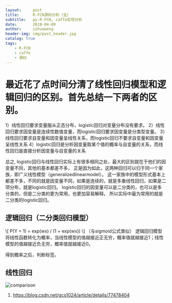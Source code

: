 ```yaml
---
layout:     post
title:      R-FCN源码分析（全）
subtitle:   py-R-FCN, caffe实现分析
date:       2018-04-09
author:     zihuaweng
header-img: img/post_header.jpg
catalog: true
tags:
    - R-FCN
    - caffe
    - 源码
---
```


# 最近花了点时间分清了线性回归模型和逻辑回归的区别。首先总结一下两者的区别。

1）线性回归要求变量服从正态分布，logistic回归对变量分布没有要求。
2）线性回归要求因变量是连续性数值变量，而logistic回归要求因变量是分类型变量。
3）线性回归要求自变量和因变量呈线性关系，而logistic回归不要求自变量和因变量呈线性关系
4）logistic回归是分析因变量取某个值的概率与自变量的关系，而线性回归是直接分析因变量与自变量的关系


总之,
logistic回归与线性回归实际上有很多相同之处，最大的区别就在于他们的因变量不同，其他的基本都差不多，
正是因为如此，这两种回归可以归于同一个家族，即广义线性模型（generalizedlinearmodel）。
这一家族中的模型形式基本上都差不多，不同的就是因变量不同，如果是连续的，就是多重线性回归，如果是二项分布，就是logistic回归。
logistic回归的因变量可以是二分类的，也可以是多分类的，但是二分类的更为常用，也更加容易解释。
所以实际中最为常用的就是二分类的logistic回归。

## 逻辑回归（二分类回归模型）
\\[ P(Y = 1) = exp(wx) / (1 + exp(wx)) \\]
（与sigmoid公式类似）
逻辑回归模型将线性函数转化为概率，当线性模型的值越接近正无穷，概率值就越接近1；线性模型的值越接近负无穷，概率值就越接近0。

得到概率之后，判断标签。

## 线性回归

![comparison](http://zihuaweng.github.io/post_images/region_proposal/comparison.png)

1. https://blog.csdn.net/gcs1024/article/details/77478404

